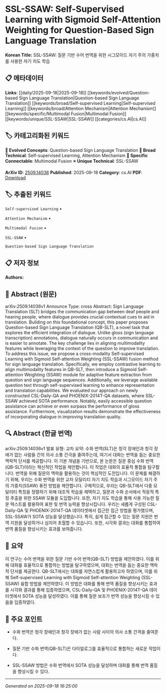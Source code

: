 
# SSL-SSAW: Self-Supervised Learning with Sigmoid Self-Attention Weighting for Question-Based Sign Language Translation

**Korean Title:** SSL-SSAW: 질문 기반 수어 번역을 위한 시그모이드 자기 주의 가중치를 사용한 자기 지도 학습

## 📋 메타데이터

**Links**: [[daily/2025-09-18|2025-09-18]] [[keywords/evolved/Question-based Sign Language Translation|Question-based Sign Language Translation]] [[keywords/broad/Self-supervised Learning|Self-supervised Learning]] [[keywords/broad/Attention Mechanism|Attention Mechanism]] [[keywords/specific/Multimodal Fusion|Multimodal Fusion]] [[keywords/unique/SSL-SSAW|SSL-SSAW]] [[categories/cs.AI|cs.AI]]

## 🏷️ 카테고리화된 키워드
**🚀 Evolved Concepts**: Question-based Sign Language Translation
**🔬 Broad Technical**: Self-supervised Learning, Attention Mechanism
**🔗 Specific Connectable**: Multimodal Fusion
**⭐ Unique Technical**: SSL-SSAW

**ArXiv ID**: [2509.14036](https://arxiv.org/abs/2509.14036)
**Published**: 2025-09-18
**Category**: cs.AI
**PDF**: [Download](https://arxiv.org/pdf/2509.14036.pdf)


## 🏷️ 추출된 키워드



`Self-supervised Learning` • 

`Attention Mechanism` • 

`Multimodal Fusion` • 

`SSL-SSAW` • 

`Question-based Sign Language Translation`



## 📋 저자 정보

**Authors:** 

## 📄 Abstract (원문)

arXiv:2509.14036v1 Announce Type: cross 
Abstract: Sign Language Translation (SLT) bridges the communication gap between deaf people and hearing people, where dialogue provides crucial contextual cues to aid in translation. Building on this foundational concept, this paper proposes Question-based Sign Language Translation (QB-SLT), a novel task that explores the efficient integration of dialogue. Unlike gloss (sign language transcription) annotations, dialogue naturally occurs in communication and is easier to annotate. The key challenge lies in aligning multimodality features while leveraging the context of the question to improve translation. To address this issue, we propose a cross-modality Self-supervised Learning with Sigmoid Self-attention Weighting (SSL-SSAW) fusion method for sign language translation. Specifically, we employ contrastive learning to align multimodality features in QB-SLT, then introduce a Sigmoid Self-attention Weighting (SSAW) module for adaptive feature extraction from question and sign language sequences. Additionally, we leverage available question text through self-supervised learning to enhance representation and translation capabilities. We evaluated our approach on newly constructed CSL-Daily-QA and PHOENIX-2014T-QA datasets, where SSL-SSAW achieved SOTA performance. Notably, easily accessible question assistance can achieve or even surpass the performance of gloss assistance. Furthermore, visualization results demonstrate the effectiveness of incorporating dialogue in improving translation quality.

## 🔍 Abstract (한글 번역)

arXiv:2509.14036v1 발표 유형: 교차
요약: 수화 번역(SLT)은 청각 장애인과 청각 장애가 없는 사람들 간의 의사 소통 간극을 줄여주는데, 여기서 대화는 번역을 돕는 중요한 맥락적 단서를 제공합니다. 이 기본 개념을 기반으로, 본 논문은 질문 중심 수화 번역(QB-SLT)이라는 혁신적인 작업을 제안합니다. 이 작업은 대화의 효율적 통합을 탐구합니다. 번역을 위해 질문의 맥락을 활용하는 것이 핵심적인 도전입니다. 이 문제를 해결하기 위해, 우리는 수화 번역을 위한 교차 모달리티 자기 지도 학습과 시그모이드 자기 주의 가중치(SSAW) 퓨전 방법을 제안합니다. 구체적으로, 우리는 QB-SLT에서 다중 모달리티 특징을 정렬하기 위해 대조적 학습을 채택하고, 질문과 수화 순서에서 적응적 특징 추출을 위한 SSAW 모듈을 도입합니다. 또한, 자기 지도 학습을 통해 사용 가능한 질문 텍스트를 활용하여 표현 및 번역 능력을 향상시킵니다. 우리는 새롭게 구성된 CSL-Daily-QA 및 PHOENIX-2014T-QA 데이터셋에서 접근한 접근 방법을 평가했으며, SSL-SSAW가 SOTA 성능을 달성했습니다. 특히, 쉽게 접근할 수 있는 질문 지원은 번역 지원을 달성하거나 심지어 초월할 수 있습니다. 또한, 시각화 결과는 대화를 통합하여 번역 품질을 향상시키는 효과를 보여줍니다.

## 📝 요약

이 연구는 수어 번역을 위한 질문 기반 수어 번역(QB-SLT) 방법을 제안하였다. 이를 위해 대화를 효율적으로 통합하는 방법을 탐구하였으며, 대화는 번역을 돕는 중요한 맥락적 단서를 제공한다. QB-SLT에서는 대화를 자연스럽게 활용하고자 하였으며, 이를 위해 Self-supervised Learning with Sigmoid Self-attention Weighting (SSL-SSAW) 융합 방법을 제안하였다. 이 방법은 대화를 통해 번역 품질을 향상시키는 효과를 시각화 결과를 통해 입증하였으며, CSL-Daily-QA 및 PHOENIX-2014T-QA 데이터셋에서 SOTA 성능을 달성하였다. 이를 통해 질문 보조가 번역 성능을 향상시킬 수 있음을 입증하였다.

## 🎯 주요 포인트


- 수화 번역은 청각 장애인과 청각 장애가 없는 사람 사이의 의사 소통 간격을 줄여준다.

- 질문 기반 수화 번역(QB-SLT)은 다이얼로그를 효율적으로 통합하는 새로운 작업이다.

- SSL-SSAW 방법은 수화 번역에서 SOTA 성능을 달성하며 대화를 통해 번역 품질을 향상시킬 수 있다.


---

*Generated on 2025-09-18 16:25:00*